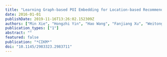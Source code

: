 ```yaml
---
title: "Learning Graph-based POI Embedding for Location-based Recommendation"
date: 2016-01-01
publishDate: 2019-11-16T13:26:02.152309Z
authors: ["Min Xie", "Hongzhi Yin", "Hao Wang", "Fanjiang Xu", "Weitong Chen", "Sen Wang"]
publication_types: ["1"]
abstract: ""
featured: false
publication: "*CIKM*"
doi: "10.1145/2983323.2983711"
---
```


